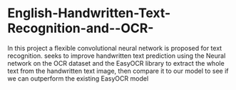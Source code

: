 # English-Handwritten-Text-Recognition-and--OCR-
In this project a flexible convolutional neural network is proposed for text recognition. seeks to improve handwritten text prediction using the Neural network on the OCR dataset and the EasyOCR library to extract the whole text from the handwritten text image, then compare it to our model to see if we can outperform the existing EasyOCR model
